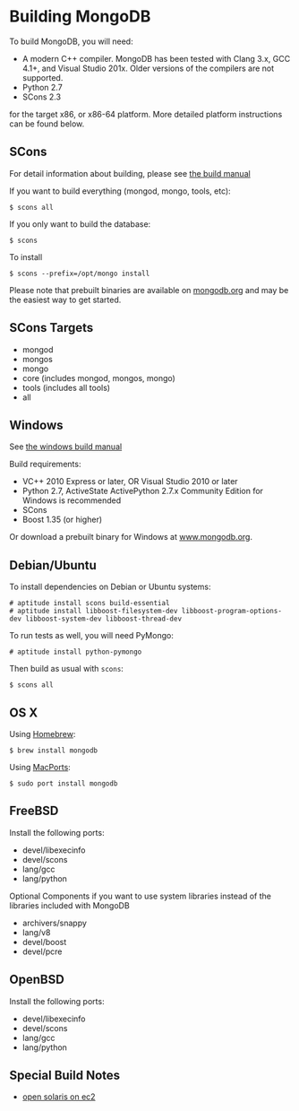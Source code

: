 Building MongoDB
================

To build MongoDB, you will need:

* A modern C++ compiler. MongoDB has been tested with Clang 3.x, GCC 4.1+, and Visual Studio 201x. Older versions
of the compilers are not supported.
* Python 2.7
* SCons 2.3

for the target x86, or x86-64 platform. More detailed platform instructions can be found below.

SCons
---------------

For detail information about building, please see [the build manual](http://www.mongodb.org/about/contributors/tutorial/build-mongodb-from-source/)

If you want to build everything (mongod, mongo, tools, etc):

    $ scons all

If you only want to build the database:

    $ scons

To install

    $ scons --prefix=/opt/mongo install

Please note that prebuilt binaries are available on [mongodb.org](http://www.mongodb.org/downloads) and may be the easiest way to get started.

SCons Targets
--------------

* mongod
* mongos
* mongo
* core (includes mongod, mongos, mongo)
* tools (includes all tools)
* all

Windows
--------------

See [the windows build manual](http://www.mongodb.org/about/contributors/tutorial/build-mongodb-from-source/#windows-specific-instructions)

Build requirements:
* VC++ 2010 Express or later, OR Visual Studio 2010 or later
* Python 2.7, ActiveState ActivePython 2.7.x Community Edition for Windows is recommended
* SCons
* Boost 1.35 (or higher)

Or download a prebuilt binary for Windows at www.mongodb.org.

Debian/Ubuntu
--------------

To install dependencies on Debian or Ubuntu systems:

    # aptitude install scons build-essential
    # aptitude install libboost-filesystem-dev libboost-program-options-dev libboost-system-dev libboost-thread-dev

To run tests as well, you will need PyMongo:

    # aptitude install python-pymongo

Then build as usual with `scons`:

    $ scons all

OS X
--------------

Using [Homebrew](http://brew.sh):

    $ brew install mongodb

Using [MacPorts](http://www.macports.org):

    $ sudo port install mongodb

FreeBSD
--------------

Install the following ports:

  * devel/libexecinfo
  * devel/scons
  * lang/gcc
  * lang/python

Optional Components if you want to use system libraries instead of the libraries included with MongoDB

  * archivers/snappy
  * lang/v8
  * devel/boost
  * devel/pcre

OpenBSD
--------------
Install the following ports:

  * devel/libexecinfo
  * devel/scons
  * lang/gcc
  * lang/python

Special Build Notes
--------------
  * [open solaris on ec2](building.opensolaris.ec2.md)

